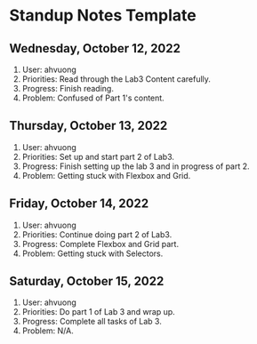 # Standup Notes Template  

## Wednesday, October 12, 2022
1. User: ahvuong
2. Priorities: Read through the Lab3 Content carefully.
3. Progress: Finish reading.
4. Problem: Confused of Part 1's content.

## Thursday, October 13, 2022
1. User: ahvuong
2. Priorities: Set up and start part 2 of Lab3.
3. Progress: Finish setting up the lab 3 and in progress of part 2.
4. Problem: Getting stuck with Flexbox and Grid.

## Friday, October 14, 2022
1. User: ahvuong
2. Priorities: Continue doing part 2 of Lab3.
3. Progress: Complete Flexbox and Grid part.
4. Problem: Getting stuck with Selectors.

## Saturday, October 15, 2022
1. User: ahvuong
2. Priorities: Do part 1 of Lab 3 and wrap up.
3. Progress: Complete all tasks of Lab 3.
4. Problem: N/A.